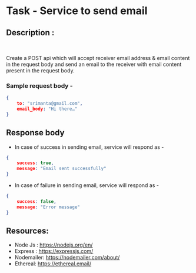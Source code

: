 # Task - Service to send email

## Description :

<br>

Create a POST api which will accept receiver email address & email content in the request body and send an email to the receiver with email content present in the
request body.
<br>
### Sample request body -<br>
```json
{
    to: "srimanta@gmail.com",
    email_body: "Hi there…"
}
```
## Response body
* In case of success in sending email, service will respond as -<br>
```json
{
    success: true,
    message: "Email sent successfully"
}
```
* In case of failure in sending email, service will respond as -<br>
```json
{
    success: false,
    message: "Error message"
}
```

## Resources:

- Node Js : https://nodejs.org/en/
- Express : https://expressjs.com/
- Nodemailer: https://nodemailer.com/about/
- Ethereal: https://ethereal.email/
